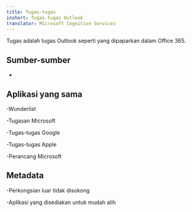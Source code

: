 ```yaml
---
title: Tugas-tugas
inshort: Tugas-tugas Outlook
translator: Microsoft Cognitive Services
---
```


Tugas adalah tugas Outlook seperti yang dipaparkan dalam Office 365.

Sumber-sumber
---------

-   

Aplikasi yang sama
--------------------

-Wunderlist

-Tugasan Microsoft

-Tugas-tugas Google

-Tugas-tugas Apple

-Perancang Microsoft

Metadata
--------

-Perkongsian luar tidak disokong

-Aplikasi yang disediakan untuk mudah alih


